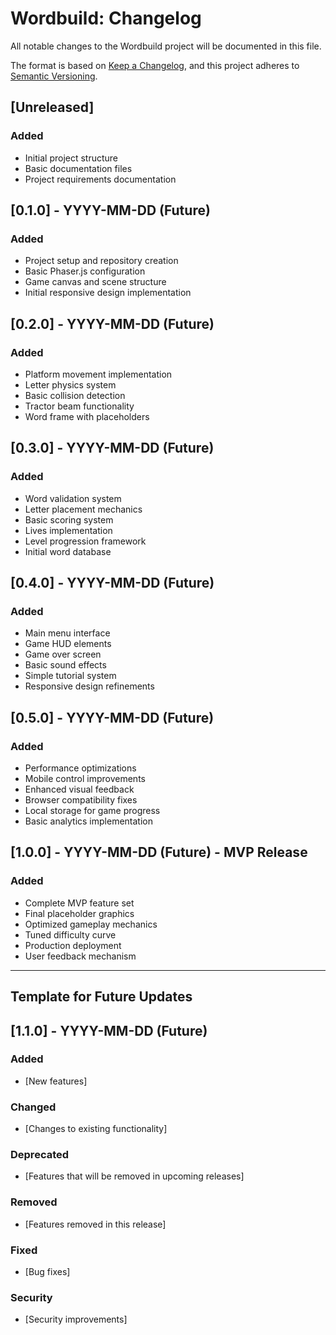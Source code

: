 # Wordbuild: Changelog

All notable changes to the Wordbuild project will be documented in this file.

The format is based on [Keep a Changelog](https://keepachangelog.com/en/1.0.0/),
and this project adheres to [Semantic Versioning](https://semver.org/spec/v2.0.0.html).

## [Unreleased]

### Added
- Initial project structure
- Basic documentation files
- Project requirements documentation

## [0.1.0] - YYYY-MM-DD (Future)
### Added
- Project setup and repository creation
- Basic Phaser.js configuration
- Game canvas and scene structure
- Initial responsive design implementation

## [0.2.0] - YYYY-MM-DD (Future)
### Added
- Platform movement implementation
- Letter physics system
- Basic collision detection
- Tractor beam functionality
- Word frame with placeholders

## [0.3.0] - YYYY-MM-DD (Future)
### Added
- Word validation system
- Letter placement mechanics
- Basic scoring system
- Lives implementation
- Level progression framework
- Initial word database

## [0.4.0] - YYYY-MM-DD (Future)
### Added
- Main menu interface
- Game HUD elements
- Game over screen
- Basic sound effects
- Simple tutorial system
- Responsive design refinements

## [0.5.0] - YYYY-MM-DD (Future)
### Added
- Performance optimizations
- Mobile control improvements
- Enhanced visual feedback
- Browser compatibility fixes
- Local storage for game progress
- Basic analytics implementation

## [1.0.0] - YYYY-MM-DD (Future) - MVP Release
### Added
- Complete MVP feature set
- Final placeholder graphics
- Optimized gameplay mechanics
- Tuned difficulty curve
- Production deployment
- User feedback mechanism

---

## Template for Future Updates

## [1.1.0] - YYYY-MM-DD (Future)
### Added
- [New features]

### Changed
- [Changes to existing functionality]

### Deprecated
- [Features that will be removed in upcoming releases]

### Removed
- [Features removed in this release]

### Fixed
- [Bug fixes]

### Security
- [Security improvements]
